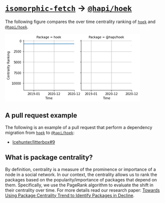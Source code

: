 # [`isomorphic-fetch`](https://www.npmjs.com/package/hoek) -> [`@hapi/hoek`](https://www.npmjs.com/package/@hapi/hoek)

The following figure compares the over time centrality ranking of [`hoek`](https://www.npmjs.com/package/hoek) and [`@hapi/hoek`](https://www.npmjs.com/package/@hapi/hoek).

![the centrality of hoek and @hapi/hoek](../figs/hoek_@hapi_hoek.png)

## A pull request example

The following is an example of a pull request that perform a dependency migration from [`hoek`](https://www.npmjs.com/package/hoek) to [`@hapi/hoek`](https://www.npmjs.com/package/@hapi/hoek):

- [Icehunter/litterbox#9](https://github.com/Icehunter/litterbox/pull/9)

## What is package centrality?

By definition, centrality is a measure of the prominence or importance of a node in a social network.
In our context, the centrality allows us to rank the packages based on the popularity/importance of packages that depend on them.
Specifically, we use the PageRank algorithm to evaluate the shift in their centrality over time.
For more details read our research paper: [Towards Using Package Centrality Trend to Identify Packages in Decline](https://arxiv.org/abs/2107.10168).
